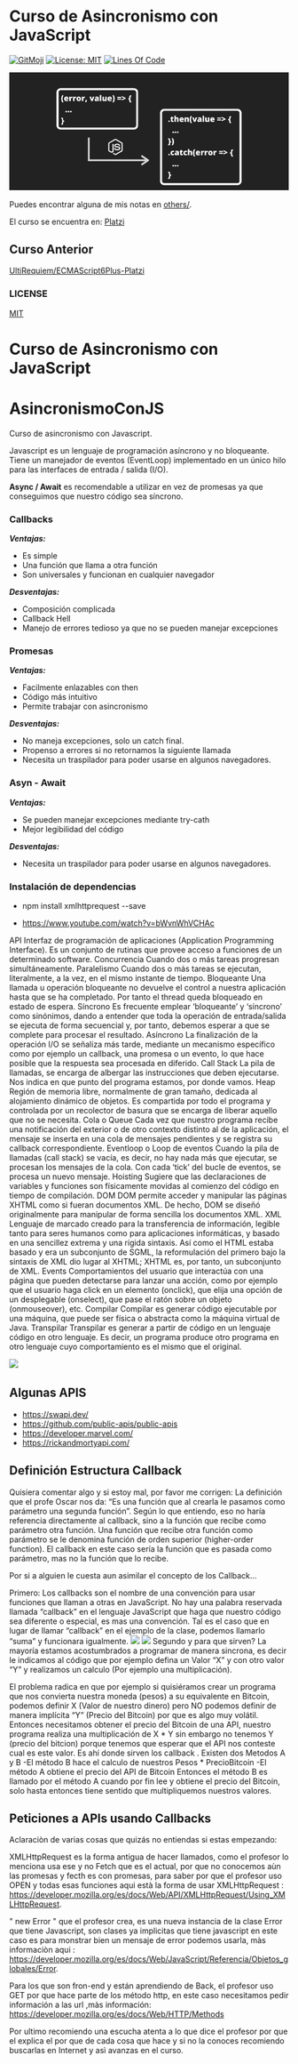 # Curso de Asincronismo con JavaScript

[![GitMoji](https://img.shields.io/badge/gitmoji-%20😜-FFDD67.svg)](https://gitmoji.dev)
[![License: MIT](https://img.shields.io/badge/License-MIT-blue.svg)](https://opensource.org/licenses/MIT)
[![Lines Of Code](https://img.shields.io/tokei/lines/github.com/UltiRequiem/Asynchronism-JS-Platzi?color=blue&label=Total%20Lines)](https://github.com/UltiRequiem/Asynchronism-JS-Platzi)

![Image](./others/img/wall.png)

Puedes encontrar alguna de mis notas en [others/](./others/).

El curso se encuentra en: [Platzi](https://platzi.com/clases/asincronismo-js)

## Curso Anterior

[UltiRequiem/ECMAScript6Plus-Platzi](https://github.com/UltiRequiem/ECMAScript6Plus-Platzi)

### LICENSE

[MIT](./LICENSE)
# Curso de Asincronismo con JavaScript

# AsincronismoConJS
Curso de asincronismo con Javascript.

Javascript es un lenguaje de programación asíncrono y no bloqueante. Tiene un manejador de eventos (EventLoop) implementado en un único hilo para las interfaces de entrada / salida (I/O).

**Async / Await** es recomendable a utilizar en vez de promesas ya que conseguimos que nuestro código sea síncrono.

### Callbacks

***Ventajas:***

- Es simple
- Una función que llama a otra función
- Son universales y funcionan en cualquier navegador

***Desventajas:***

- Composición complicada
- Callback Hell
- Manejo de errores tedioso ya que no se pueden manejar excepciones

### Promesas
***Ventajas:*** 

- Facilmente enlazables con then
- Código más intuitivo
- Permite trabajar con asincronismo 
  
***Desventajas:***

- No maneja excepciones, solo un catch final.
- Propenso a errores si no retornamos la siguiente llamada
- Necesita un traspilador para poder usarse en algunos navegadores.
  
### Asyn - Await
***Ventajas:*** 

- Se pueden manejar excepciones mediante try-cath
- Mejor legibilidad del código 

***Desventajas:***
- Necesita un traspilador para poder usarse en algunos navegadores.

### Instalación de dependencias
-  npm install xmlhttprequest --save
* https://www.youtube.com/watch?v=bWvnWhVCHAc

API
Interfaz de programación de aplicaciones (Application Programming Interface). Es un conjunto de
rutinas que provee acceso a funciones de un determinado software.
Concurrencia
Cuando dos o más tareas progresan simultáneamente.
Paralelismo
Cuando dos o más tareas se ejecutan, literalmente, a la vez, en el mismo instante de tiempo.
Bloqueante
Una llamada u operación bloqueante no devuelve el control a nuestra aplicación hasta que se ha
completado. Por tanto el thread queda bloqueado en estado de espera.
Síncrono
Es frecuente emplear ‘bloqueante’ y ‘síncrono’ como sinónimos, dando a entender que toda la
operación de entrada/salida se ejecuta de forma secuencial y, por tanto, debemos esperar a que
se complete para procesar el resultado.
Asíncrono
La finalización de la operación I/O se señaliza más tarde, mediante un mecanismo específico
como por ejemplo un callback, una promesa o un evento, lo que hace posible que la respuesta
sea procesada en diferido.
Call Stack
La pila de llamadas, se encarga de albergar las instrucciones que deben ejecutarse. Nos indica en
que punto del programa estamos, por donde vamos.
Heap
Región de memoria libre, normalmente de gran tamaño, dedicada al alojamiento dinámico de
objetos. Es compartida por todo el programa y controlada por un recolector de basura que se
encarga de liberar aquello que no se necesita.
Cola o Queue
Cada vez que nuestro programa recibe una notificación del exterior o de otro contexto distinto al
de la aplicación, el mensaje se inserta en una cola de mensajes pendientes y se registra su
callback correspondiente.
Eventloop o Loop de eventos
Cuando la pila de llamadas (call stack) se vacía, es decir, no hay nada más que ejecutar, se
procesan los mensajes de la cola. Con cada ‘tick’ del bucle de eventos, se procesa un nuevo
mensaje.
Hoisting
Sugiere que las declaraciones de variables y funciones son físicamente movidas al comienzo del
código en tiempo de compilación.
DOM
DOM permite acceder y manipular las páginas XHTML como si fueran documentos XML. De
hecho, DOM se diseñó originalmente para manipular de forma sencilla los documentos XML.
XML
Lenguaje de marcado creado para la transferencia de información, legible tanto para seres
humanos como para aplicaciones informáticas, y basado en una sencillez extrema y una rígida
sintaxis. Así como el HTML estaba basado y era un subconjunto de SGML, la reformulación del
primero bajo la sintaxis de XML dio lugar al XHTML; XHTML es, por tanto, un subconjunto de
XML.
Events
Comportamientos del usuario que interactúa con una página que pueden detectarse para lanzar
una acción, como por ejemplo que el usuario haga click en un elemento (onclick), que elija una
opción de un desplegable (onselect), que pase el ratón sobre un objeto (onmouseover), etc.
Compilar
Compilar es generar código ejecutable por una máquina, que puede ser física o abstracta como
la máquina virtual de Java.
Transpilar
Transpilar es generar a partir de código en un lenguaje código en otro lenguaje. Es decir, un
programa produce otro programa en otro lenguaje cuyo comportamiento es el mismo que el
original.

![](https://static.platzi.com/media/user_upload/photo4949621016464828752-eae94edc-51d5-4e73-ba83-4905550ea08c.jpg)

## Algunas APIS
* https://swapi.dev/
* https://github.com/public-apis/public-apis
* https://developer.marvel.com/
* https://rickandmortyapi.com/

## Definición Estructura Callback
Quisiera comentar algo y si estoy mal, por favor me corrigen:
La definición que el profe Oscar nos da: “Es una función que al crearla le pasamos como parámetro una segunda función”. Según lo que entiendo, eso no haría referencia directamente al callback, sino a la función que recibe como parámetro otra función.
Una función que recibe otra función como parámetro se le denomina función de orden superior (higher-order function).
El callback en este caso sería la función que es pasada como parámetro, mas no la función que lo recibe.

Por si a alguien le cuesta aun asimilar el concepto de los Callback…

Primero: Los callbacks son el nombre de una convención para usar funciones que llaman a otras en JavaScript. No hay una palabra reservada llamada “callback” en el lenguaje JavaScript que haga que nuestro código sea diferente o especial,
es mas una convención.
Tal es el caso que en lugar de llamar “callback” en el ejemplo de la clase, podemos llamarlo “suma” y funcionara igualmente.
![](https://static.platzi.com/media/user_upload/Img1-b8ed05d4-7155-439f-9858-9f2f5473a82a.jpg)
![](https://static.platzi.com/media/user_upload/Img2-2cf59f32-8f8f-4543-99f4-d4fe2d655b17.jpg)
Segundo y para que sirven? La mayoría estamos acostumbrados a programar de manera sincrona, es decir le indicamos al código que
por ejemplo defina un Valor “X” y con otro valor “Y” y realizamos un calculo (Por ejemplo una multiplicación).

El problema radica en que por ejemplo si quisiéramos crear un programa que nos convierta nuestra moneda (pesos) a su equivalente en Bitcoin,
podemos definir X (Valor de nuestro dinero) pero NO podemos definir de manera implícita “Y” (Precio del Bitcoin) por que es algo muy volátil. Entonces necesitamos obtener el precio del Bitcoin de una API, nuestro programa realiza una multiplicación de X * Y sin embargo no tenemos Y (precio del bitcion)
porque tenemos que esperar que el API nos conteste cual es este valor. Es ahí donde sirven los callback
.
Existen dos Metodos A y B
-El método B hace el calculo de nuestros Pesos * PrecioBitcoin
-El método A obtiene el precio del API de Bitcoin
Entonces el método B es llamado por el método A cuando por fin lee y obtiene el precio del Bitcoin, solo hasta entonces tiene sentido que multipliquemos nuestros valores.

## Peticiones a APIs usando Callbacks

Aclaraciòn de varias cosas que quizás no entiendas si estas empezando:

XMLHttpRequest es la forma antigua de hacer llamados, como el profesor lo menciona usa ese y no Fetch que es el actual, por que no conocemos aùn las promesas y fecth es con promesas, para saber por que el profesor uso OPEN y todas esas funciones aqui està la forma de usar XMLHttpRequest : https://developer.mozilla.org/es/docs/Web/API/XMLHttpRequest/Using_XMLHttpRequest.

" new Error " que el profesor crea, es una nueva instancia de la clase Error que tiene Javascript, son clases ya implicitas que tiene javascript en este caso es para monstrar bien un mensaje de error podemos usarla, màs informaciòn aqui : https://developer.mozilla.org/es/docs/Web/JavaScript/Referencia/Objetos_globales/Error.

Para los que son fron-end y están aprendiendo de Back, el profesor uso GET por que hace parte de los método http, en este caso necesitamos pedir información a las url ,màs información: https://developer.mozilla.org/es/docs/Web/HTTP/Methods

Por ultimo recomiendo una escucha atenta a lo que dice el profesor por que el explica el por que de cada cosa que hace y si no la conoces recomiendo buscarlas en Internet y asì avanzas en el curso.
    
